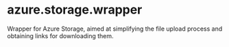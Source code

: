 # azure.storage.wrapper
Wrapper for Azure Storage, aimed at simplifying the file upload process and obtaining links for downloading them.
